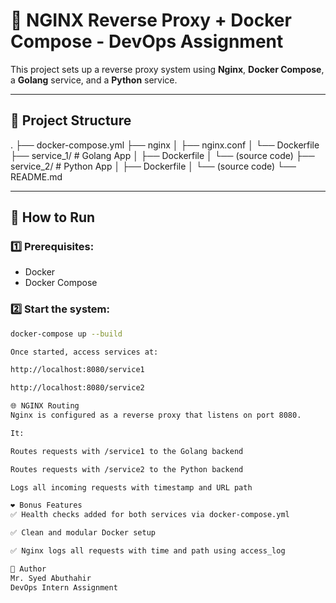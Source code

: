 # 🐳 NGINX Reverse Proxy + Docker Compose - DevOps Assignment

This project sets up a reverse proxy system using **Nginx**, **Docker Compose**, a **Golang** service, and a **Python** service.

---

## 📁 Project Structure

.
├── docker-compose.yml
├── nginx
│ ├── nginx.conf
│ └── Dockerfile
├── service_1/ # Golang App
│ ├── Dockerfile
│ └── (source code)
├── service_2/ # Python App
│ ├── Dockerfile
│ └── (source code)
└── README.md


---

## 🚀 How to Run

### 1️⃣ Prerequisites:
- Docker
- Docker Compose

### 2️⃣ Start the system:
```bash
docker-compose up --build

Once started, access services at:

http://localhost:8080/service1

http://localhost:8080/service2

🌐 NGINX Routing
Nginx is configured as a reverse proxy that listens on port 8080.

It:

Routes requests with /service1 to the Golang backend

Routes requests with /service2 to the Python backend

Logs all incoming requests with timestamp and URL path

❤️ Bonus Features
✅ Health checks added for both services via docker-compose.yml

✅ Clean and modular Docker setup

✅ Nginx logs all requests with time and path using access_log

🧠 Author
Mr. Syed Abuthahir
DevOps Intern Assignment
